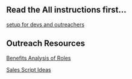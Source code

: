 

## Read the All instructions first...  
[setup for devs and outreachers](../all/instructions)


## Outreach Resources

[Benefits Analysis of Roles](./benefitsAnalysis.md)


[Sales Script Ideas](./salesScripts.md)